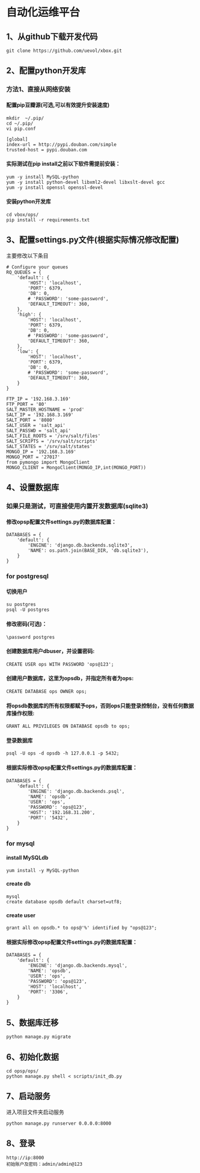 # 自动化运维平台 
## 1、从github下载开发代码

```
git clone https://github.com/uevol/xbox.git
```

## 2、配置python开发库

### 方法1、直接从网络安装
#### 配置pip豆瓣源(可选,可以有效提升安装速度)
```
mkdir  ~/.pip/
cd ~/.pip/
vi pip.conf

[global]
index-url = http://pypi.douban.com/simple
trusted-host = pypi.douban.com
```

#### 实际测试在pip install之前以下软件需提前安装：
```
yum -y install MySQL-python
yum -y install python-devel libxml2-devel libxslt-devel gcc
yum -y install openssl openssl-devel
```

#### 安装python开发库
```
cd vbox/ops/
pip install -r requirements.txt
```


## 3、配置settings.py文件(根据实际情况修改配置)
主要修改以下条目
```
# Configure your queues
RQ_QUEUES = {
    'default': {
        'HOST': 'localhost',
        'PORT': 6379,
        'DB': 0,
        # 'PASSWORD': 'some-password',
        'DEFAULT_TIMEOUT': 360,
    },
    'high': {
        'HOST': 'localhost',
        'PORT': 6379,
        'DB': 0,
        # 'PASSWORD': 'some-password',
        'DEFAULT_TIMEOUT': 360,
    },
    'low': {
        'HOST': 'localhost',
        'PORT': 6379,
        'DB': 0,
        # 'PASSWORD': 'some-password',
        'DEFAULT_TIMEOUT': 360,
    }
}

FTP_IP = '192.168.3.169'
FTP_PORT = '80'
SALT_MASTER_HOSTNAME = 'prod'
SALT_IP = '192.168.3.169'
SALT_PORT = '8080'
SALT_USER = 'salt_api'
SALT_PASSWD = 'salt_api'
SALT_FILE_ROOTS = '/srv/salt/files'
SALT_SCRIPTS = '/srv/salt/scripts'
SALT_STATES = '/srv/salt/states'
MONGO_IP = '192.168.3.169'
MONGO_PORT = '27017'
from pymongo import MongoClient
MONGO_CLIENT = MongoClient(MONGO_IP,int(MONGO_PORT))
```

## 4、设置数据库

### 如果只是测试，可直接使用内置开发数据库(sqlite3)

#### 修改opsp配置文件settings.py的数据库配置：
```
DATABASES = {  
    'default': { 
        'ENGINE': 'django.db.backends.sqlite3',
        'NAME': os.path.join(BASE_DIR, 'db.sqlite3'), 
    }  
} 
```

### for postgresql

#### 切换用户
```
su postgres
psql -U postgres 
```

#### 修改密码(可选)：
```
\password postgres  
```

#### 创建数据库用户dbuser，并设置密码:
```
CREATE USER ops WITH PASSWORD 'ops@123';  
```

#### 创建用户数据库，这里为opsdb，并指定所有者为ops:
```
CREATE DATABASE ops OWNER ops;  
```

#### 将opsdb数据库的所有权限都赋予ops，否则ops只能登录控制台，没有任何数据库操作权限:
```
GRANT ALL PRIVILEGES ON DATABASE opsdb to ops;  
```

#### 登录数据库
```
psql -U ops -d opsdb -h 127.0.0.1 -p 5432;  
```

#### 根据实际修改opsp配置文件settings.py的数据库配置：

```
DATABASES = {  
    'default': { 
        'ENGINE': 'django.db.backends.psql',  
        'NAME': 'opsdb',  
        'USER': 'ops',  
        'PASSWORD': 'ops@123',  
        'HOST': '192.168.31.200',  
        'PORT': '5432',  
    }  
} 
```

### for mysql

#### install MySQLdb
```
yum install -y MySQL-python
```

#### create db
```
mysql
create database opsdb default charset=utf8;
```

#### create user
```
grant all on opsdb.* to ops@'%' identified by "ops@123";
```

#### 根据实际修改opsp配置文件settings.py的数据库配置：

```
DATABASES = {  
    'default': { 
        'ENGINE': 'django.db.backends.mysql',  
        'NAME': 'opsdb',  
        'USER': 'ops',  
        'PASSWORD': 'ops@123',  
        'HOST': 'localhost',  
        'PORT': '3306',  
    }  
} 
```

## 5、数据库迁移
```cd ops
python manage.py migrate
```

## 6、初始化数据
```
cd opsp/ops/
python manage.py shell < scripts/init_db.py
```

## 7、启动服务
进入项目文件夹启动服务
```
python manage.py runserver 0.0.0.0:8000
``` 

## 8、登录
```
http://ip:8000  
初始账户及密码：admin/admin@123
```
